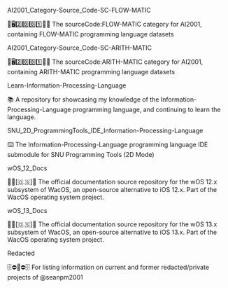
AI2001_Category-Source_Code-SC-FLOW-MATIC

🧠️🖥️2️⃣️0️⃣️0️⃣️1️⃣️💾️📜️ The sourceCode:FLOW-MATIC category for AI2001, containing FLOW-MATIC programming language datasets

AI2001_Category-Source_Code-SC-ARITH-MATIC

🧠️🖥️2️⃣️0️⃣️0️⃣️1️⃣️💾️📜️ The sourceCode:ARITH-MATIC category for AI2001, containing ARITH-MATIC programming language datasets

Learn-Information-Processing-Language

📚️ A repository for showcasing my knowledge of the Information-Processing-Language programming language, and continuing to learn the language.

SNU_2D_ProgrammingTools_IDE_Information-Processing-Language

⌨️ The Information-Processing-Language programming language IDE submodule for SNU Programming Tools (2D Mode)

wOS_12_Docs

🍏️📱️[🇴.🇸]📖️ The official documentation source repository for the wOS 12.x subsystem of WacOS, an open-source alternative to iOS 12.x. Part of the WacOS operating system project.

wOS_13_Docs

🍏️📱️[🇴.🇸]📖️ The official documentation source repository for the wOS 13.x subsystem of WacOS, an open-source alternative to iOS 13.x. Part of the WacOS operating system project.

Redacted

🗄️⛔️🚫️⛔️🗄️ For listing information on current and former redacted/private projects of @seanpm2001

